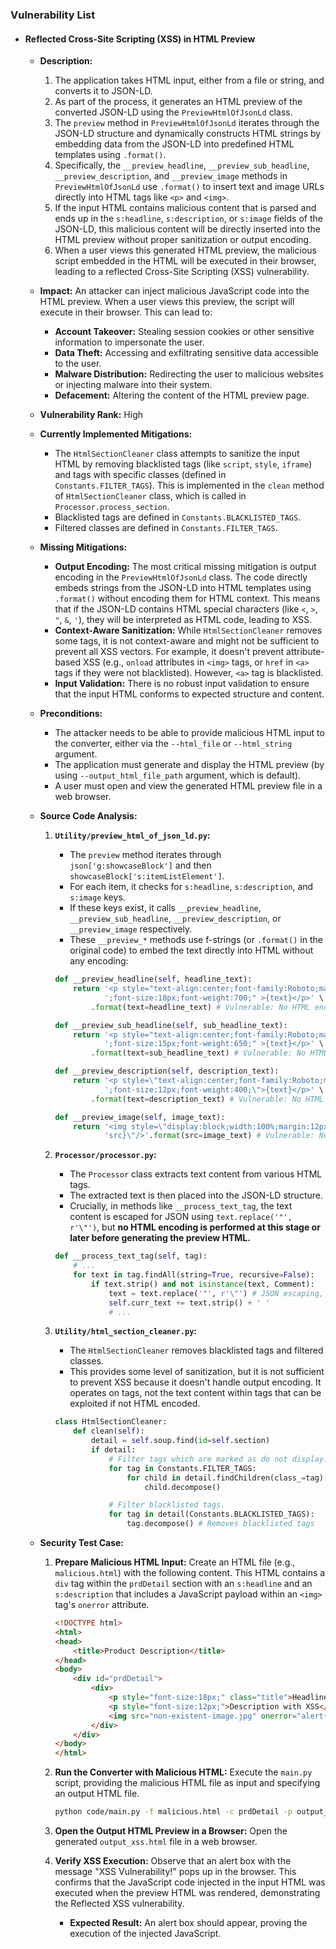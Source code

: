 ### Vulnerability List

*   #### Reflected Cross-Site Scripting (XSS) in HTML Preview

    *   **Description:**
        1.  The application takes HTML input, either from a file or string, and converts it to JSON-LD.
        2.  As part of the process, it generates an HTML preview of the converted JSON-LD using the `PreviewHtmlOfJsonLd` class.
        3.  The `preview` method in `PreviewHtmlOfJsonLd` iterates through the JSON-LD structure and dynamically constructs HTML strings by embedding data from the JSON-LD into predefined HTML templates using `.format()`.
        4.  Specifically, the `__preview_headline`, `__preview_sub_headline`, `__preview_description`, and `__preview_image` methods in `PreviewHtmlOfJsonLd` use `.format()` to insert text and image URLs directly into HTML tags like `<p>` and `<img>`.
        5.  If the input HTML contains malicious content that is parsed and ends up in the `s:headline`, `s:description`, or `s:image` fields of the JSON-LD, this malicious content will be directly inserted into the HTML preview without proper sanitization or output encoding.
        6.  When a user views this generated HTML preview, the malicious script embedded in the HTML will be executed in their browser, leading to a reflected Cross-Site Scripting (XSS) vulnerability.

    *   **Impact:**
        An attacker can inject malicious JavaScript code into the HTML preview. When a user views this preview, the script will execute in their browser. This can lead to:
        *   **Account Takeover:** Stealing session cookies or other sensitive information to impersonate the user.
        *   **Data Theft:** Accessing and exfiltrating sensitive data accessible to the user.
        *   **Malware Distribution:** Redirecting the user to malicious websites or injecting malware into their system.
        *   **Defacement:** Altering the content of the HTML preview page.

    *   **Vulnerability Rank:** High

    *   **Currently Implemented Mitigations:**
        *   The `HtmlSectionCleaner` class attempts to sanitize the input HTML by removing blacklisted tags (like `script`, `style`, `iframe`) and tags with specific classes (defined in `Constants.FILTER_TAGS`). This is implemented in the `clean` method of `HtmlSectionCleaner` class, which is called in `Processor.process_section`.
        *   Blacklisted tags are defined in `Constants.BLACKLISTED_TAGS`.
        *   Filtered classes are defined in `Constants.FILTER_TAGS`.

    *   **Missing Mitigations:**
        *   **Output Encoding:** The most critical missing mitigation is output encoding in the `PreviewHtmlOfJsonLd` class. The code directly embeds strings from the JSON-LD into HTML templates using `.format()` without encoding them for HTML context. This means that if the JSON-LD contains HTML special characters (like `<`, `>`, `"`, `&`, `'`), they will be interpreted as HTML code, leading to XSS.
        *   **Context-Aware Sanitization:** While `HtmlSectionCleaner` removes some tags, it is not context-aware and might not be sufficient to prevent all XSS vectors. For example, it doesn't prevent attribute-based XSS (e.g., `onload` attributes in `<img>` tags, or `href` in `<a>` tags if they were not blacklisted). However, `<a>` tag is blacklisted.
        *   **Input Validation:**  There is no robust input validation to ensure that the input HTML conforms to expected structure and content.

    *   **Preconditions:**
        *   The attacker needs to be able to provide malicious HTML input to the converter, either via the `--html_file` or `--html_string` argument.
        *   The application must generate and display the HTML preview (by using `--output_html_file_path` argument, which is default).
        *   A user must open and view the generated HTML preview file in a web browser.

    *   **Source Code Analysis:**
        1.  **`Utility/preview_html_of_json_ld.py`:**
            *   The `preview` method iterates through `json['g:showcaseBlock']` and then `showcaseBlock['s:itemListElement']`.
            *   For each item, it checks for `s:headline`, `s:description`, and `s:image` keys.
            *   If these keys exist, it calls `__preview_headline`, `__preview_sub_headline`, `__preview_description`, or `__preview_image` respectively.
            *   These `__preview_*` methods use f-strings (or `.format()` in the original code) to embed the text directly into HTML without any encoding:

            ```python
            def __preview_headline(self, headline_text):
                return '<p style="text-align:center;font-family:Roboto;margin:12px' \
                       ';font-size:18px;font-weight:700;" >{text}</p>' \
                    .format(text=headline_text) # Vulnerable: No HTML encoding

            def __preview_sub_headline(self, sub_headline_text):
                return '<p style="text-align:center;font-family:Roboto;margin:12px' \
                       ';font-size:15px;font-weight:650;" >{text}</p>' \
                    .format(text=sub_headline_text) # Vulnerable: No HTML encoding

            def __preview_description(self, description_text):
                return '<p style=\"text-align:center;font-family:Roboto;margin:12px' \
                       ';font-size:12px;font-weight:400;\">{text}</p>' \
                    .format(text=description_text) # Vulnerable: No HTML encoding

            def __preview_image(self, image_text):
                return '<img style=\"display:block;width:100%;margin:12px;\" src=\"{' \
                       'src}\"/>'.format(src=image_text) # Vulnerable: No HTML encoding for src attribute value if it comes from user input, though likely less exploitable here.
            ```

        2.  **`Processor/processor.py`:**
            *   The `Processor` class extracts text content from various HTML tags.
            *   The extracted text is then placed into the JSON-LD structure.
            *   Crucially, in methods like `__process_text_tag`, the text content is escaped for JSON using `text.replace('"', r'\"')`, but **no HTML encoding is performed at this stage or later before generating the preview HTML.**

            ```python
            def __process_text_tag(self, tag):
                # ...
                for text in tag.findAll(string=True, recursive=False):
                    if text.strip() and not isinstance(text, Comment):
                        text = text.replace('"', r'\"') # JSON escaping, not HTML encoding
                        self.curr_text += text.strip() + ' '
                        # ...
            ```

        3.  **`Utility/html_section_cleaner.py`:**
            *   The `HtmlSectionCleaner` removes blacklisted tags and filtered classes.
            *   This provides some level of sanitization, but it is not sufficient to prevent XSS because it doesn't handle output encoding. It operates on tags, not the text content within tags that can be exploited if not HTML encoded.

            ```python
            class HtmlSectionCleaner:
                def clean(self):
                    detail = self.soup.find(id=self.section)
                    if detail:
                        # Filter tags which are marked as do not display.
                        for tag in Constants.FILTER_TAGS:
                            for child in detail.findChildren(class_=tag):
                                child.decompose()

                        # Filter blacklisted tags.
                        for tag in detail(Constants.BLACKLISTED_TAGS):
                            tag.decompose() # Removes blacklisted tags
            ```

    *   **Security Test Case:**
        1.  **Prepare Malicious HTML Input:** Create an HTML file (e.g., `malicious.html`) with the following content. This HTML contains a `div` tag within the `prdDetail` section with an `s:headline` and an `s:description` that includes a JavaScript payload within an `<img>` tag's `onerror` attribute.

            ```html
            <!DOCTYPE html>
            <html>
            <head>
                <title>Product Description</title>
            </head>
            <body>
                <div id="prdDetail">
                    <div>
                        <p style="font-size:18px;" class="title">Headline with XSS</p>
                        <p style="font-size:12px;">Description with XSS</p>
                        <img src="non-existent-image.jpg" onerror="alert('XSS Vulnerability!')">
                    </div>
                </div>
            </body>
            </html>
            ```

        2.  **Run the Converter with Malicious HTML:** Execute the `main.py` script, providing the malicious HTML file as input and specifying an output HTML file.

            ```bash
            python code/main.py -f malicious.html -c prdDetail -p output_xss.html
            ```

        3.  **Open the Output HTML Preview in a Browser:** Open the generated `output_xss.html` file in a web browser.

        4.  **Verify XSS Execution:** Observe that an alert box with the message "XSS Vulnerability!" pops up in the browser. This confirms that the JavaScript code injected in the input HTML was executed when the preview HTML was rendered, demonstrating the Reflected XSS vulnerability.

            *   **Expected Result:** An alert box should appear, proving the execution of the injected JavaScript.
